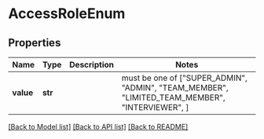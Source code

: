 # AccessRoleEnum


## Properties
Name | Type | Description | Notes
------------ | ------------- | ------------- | -------------
**value** | **str** |  |  must be one of ["SUPER_ADMIN", "ADMIN", "TEAM_MEMBER", "LIMITED_TEAM_MEMBER", "INTERVIEWER", ]

[[Back to Model list]](../README.md#documentation-for-models) [[Back to API list]](../README.md#documentation-for-api-endpoints) [[Back to README]](../README.md)


